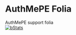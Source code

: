 # AuthMePE Folia
AuthMePE support folia    
[![bStats](https://img.shields.io/badge/bStats-View%20Stats-blue?logo=chart-bar)](https://bstats.org/plugin/bukkit/AuthMePE/25417)
